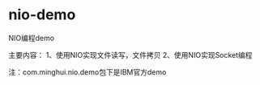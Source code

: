 # nio-demo
NIO编程demo

主要内容：
1、使用NIO实现文件读写，文件拷贝
2、使用NIO实现Socket编程

注：com.minghui.nio.demo包下是IBM官方demo
